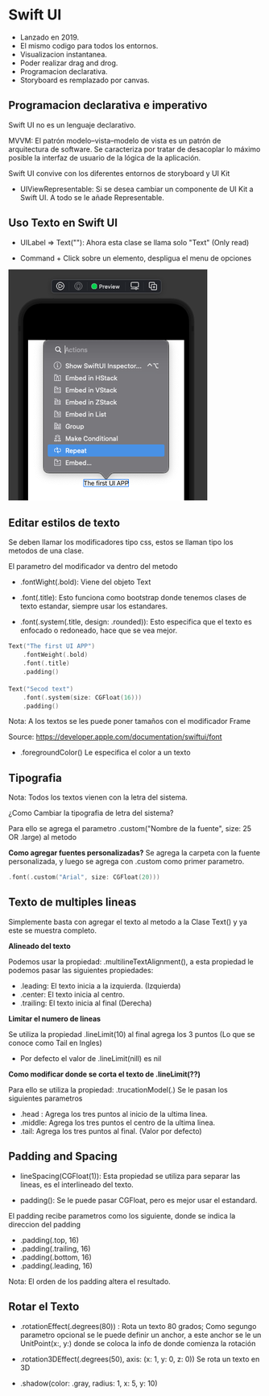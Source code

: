 # Swift UI

- Lanzado en 2019.
- El mismo codigo para todos los entornos.
- Visualizacion instantanea.
- Poder realizar drag and drog.
- Programacion declarativa.
- Storyboard es remplazado por canvas.

## Programacion declarativa e imperativo

Swift UI no es un lenguaje declarativo.

MVVM: El patrón modelo–vista–modelo de vista es un patrón de arquitectura de software. Se caracteriza por tratar de desacoplar lo máximo posible la interfaz de usuario de la lógica de la aplicación.

Swift UI convive con los diferentes entornos de storyboard y UI Kit

- UIViewRepresentable: Si se desea cambiar un componente de UI Kit a Swift UI. A todo se le añade Representable.

## Uso Texto en Swift UI

- UILabel => Text(""): Ahora esta clase se llama solo "Text" (Only read)

- Command + Click sobre un elemento, despligua el menu de opciones

<img src="command+click.png" />

## Editar estilos de texto

Se deben llamar los modificadores tipo css, estos se llaman tipo los metodos de una clase.

El parametro del modificador va dentro del metodo

- .fontWight(.bold): Viene del objeto Text

- .font(.title): Esto funciona como bootstrap donde tenemos clases de texto estandar, siempre usar los estandares.

- .font(.system(.title, design: .rounded)): Esto especifica que el texto es enfocado o redoneado, hace que se vea mejor.

```swift
Text("The first UI APP")
    .fontWeight(.bold)
    .font(.title)
    .padding()

Text("Secod text")
    .font(.system(size: CGFloat(16)))
    .padding()

```

Nota: A los textos se les puede poner tamaños con el modificador Frame

Source: https://developer.apple.com/documentation/swiftui/font

- .foregroundColor() Le especifica el color a un texto

## Tipografia

Nota: Todos los textos vienen con la letra del sistema.

¿Como Cambiar la tipografia de letra del sistema?

Para ello se agrega el parametro .custom("Nombre de la fuente", size: 25 OR .large) al metodo

<b>Como agregar fuentes personalizadas?</b>
Se agrega la carpeta con la fuente personalizada, y luego se agrega con .custom como primer parametro.

```swift
.font(.custom("Arial", size: CGFloat(20)))
```

## Texto de multiples lineas

Simplemente basta con agregar el texto al metodo a la Clase Text() y ya este se muestra completo.

<strong>Alineado del texto</strong>

Podemos usar la propiedad: .multilineTextAlignment(), a esta propiedad le podemos pasar las siguientes propiedades:

- .leading: El texto inicia a la izquierda. (Izquierda)
- .center: El texto inicia al centro.
- .trailing: El texto inicia al final (Derecha)

<strong>Limitar el numero de lineas</strong>

Se utiliza la propiedad .lineLimit(10) al final agrega los 3 puntos (Lo que se conoce como Tail en Ingles)

* Por defecto el valor de .lineLimit(nill) es nil

<strong>Como modificar donde se corta el texto de .lineLimit(??)</strong>

Para ello se utiliza la propiedad: .trucationModel(.) Se le pasan los siguientes parametros

- .head : Agrega los tres puntos al inicio de la ultima linea.
- .middle: Agrega los tres puntos el centro de la ultima linea.
- .tail: Agrega los tres puntos al final. (Valor por defecto)

## Padding and Spacing

- lineSpacing(CGFloat(1)): Esta propiedad se utiliza para separar las lineas, es el interlineado del texto.

- padding(): Se le puede pasar CGFloat, pero es mejor usar el estandard.

El padding recibe parametros como los siguiente, donde se indica la direccion del padding

- .padding(.top, 16)
- .padding(.trailing, 16)
- .padding(.bottom, 16)
- .padding(.leading, 16)

Nota: El orden de los padding altera el resultado.


## Rotar el Texto

- .rotationEffect(.degrees(80)) : Rota un texto 80 grados; Como segungo parametro opcional se le puede definir un anchor,
a este anchor se le un UnitPoint(x:, y:) donde se coloca la info de donde comienza la rotación

- .rotation3DEffect(.degrees(50), axis: (x: 1, y: 0, z: 0)) Se rota un texto en 3D

- .shadow(color: .gray, radius: 1, x: 5, y: 10)





